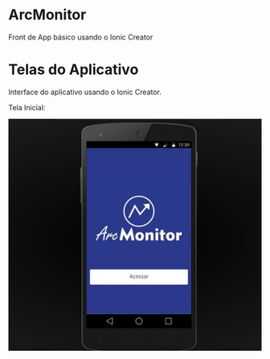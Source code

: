 # ArcMonitor
Front de App básico usando o Ionic Creator

# Telas do Aplicativo
Interface do aplicativo usando o Ionic Creator.

Tela Inicial:

![alt text](screenshots/arcMonitor.png)

